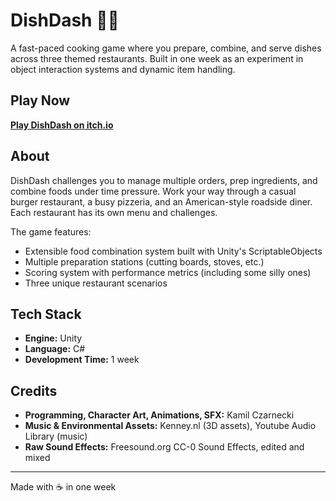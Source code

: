 # DishDash 👨‍🍳

A fast-paced cooking game where you prepare, combine, and serve dishes across three themed restaurants. Built in one week as an experiment in object interaction systems and dynamic item handling.

## Play Now

**[Play DishDash on itch.io](https://uyoo.itch.io/dishdash)**

## About

DishDash challenges you to manage multiple orders, prep ingredients, and combine foods under time pressure. Work your way through a casual burger restaurant, a busy pizzeria, and an American-style roadside diner. Each restaurant has its own menu and challenges.

The game features:
- Extensible food combination system built with Unity's ScriptableObjects
- Multiple preparation stations (cutting boards, stoves, etc.)
- Scoring system with performance metrics (including some silly ones)
- Three unique restaurant scenarios

## Tech Stack

- **Engine:** Unity
- **Language:** C#
- **Development Time:** 1 week

## Credits

- **Programming, Character Art, Animations, SFX:** Kamil Czarnecki
- **Music & Environmental Assets:** Kenney.nl (3D assets), Youtube Audio Library (music)
- **Raw Sound Effects:** Freesound.org CC-0 Sound Effects, edited and mixed

---

Made with ☕ in one week
